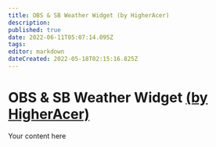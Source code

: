 ```yaml
---
title: OBS & SB Weather Widget (by HigherAcer)
description: 
published: true
date: 2022-06-11T05:07:14.095Z
tags: 
editor: markdown
dateCreated: 2022-05-18T02:15:16.825Z
---
```


# OBS & SB Weather Widget [(by HigherAcer)](https://www.twitch.tv/higheracer) 
Your content here